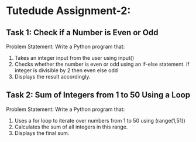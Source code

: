 
# Tutedude Assignment-2:
## Task 1: Check if a Number is Even or Odd
Problem Statement:  Write a Python program that:
1. 	Takes an integer input from the user using input()
2. 	Checks whether the number is even or odd using an if-else statement. 
     if integer is divisible by 2 then even else odd
3. 	Displays the result accordingly.


## Task 2: Sum of Integers from 1 to 50 Using a Loop
 
Problem Statement: Write a Python program that:
1.   Uses a for loop to iterate over numbers from 1 to 50 using (range(1,51))
2.   Calculates the sum of all integers in this range.
3.   Displays the final sum.



